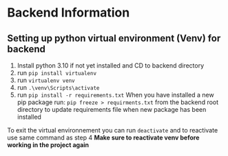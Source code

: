 # Backend Information

## Setting up python virtual environment (Venv) for backend
1. Install python 3.10 if not yet installed and CD to backend directory
2. run `pip install virtualenv`
3. run `virtualenv venv`
4. run `.\venv\Scripts\activate`
5. run `pip install -r requirements.txt`
When you have installed a new pip package run: `pip freeze > requirments.txt` from the backend root directory to update requirements file when new package has been installed

To exit the virtual environnement you can run `deactivate` and to reactivate use same command as step 4
**Make sure to reactivate venv before working in the project again**
